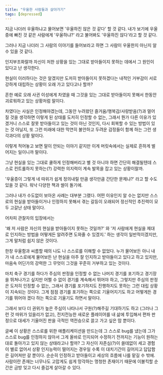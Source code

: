 ```yaml
---
title: "우울한 사람들과 살아가기"
tags: [depressed]
---
```


지금 나더러 우울하냐고 물어보면 '우울하진 않은 것 같다' 할 것 같다. 내가 보기에 우울증에 빠진 것 같은 사람에게 '우울하냐?' 라고 불어봐도 '우울하진 않다'라고 할 것 같다.

그러나 지금 나더러 그 사람의 이야기를 들어보라고 하면 그 사람이 우울한지 아닌지 알 수 있을 것 같다. 

인지부조화랄까 자신이 처한 상황을 있는 그대로 받아들이지 못하는 데에서 그 원인이 있다고 난 생각한다. 

현실이 이러하다는 것은 알겠지만 도저히 받아들이지 못하겠다는 내적인 거부감이 서로 강하게 대립하는 상황이 오래 가고 있다고나 할까?

흔한 예로 오래 사귄 이성에게 차였을 때 그것을 있는 그대로 받아들이지 못해서 한동안 괴로워하고 있는 상황처럼 말이다. 

차였다는 사실은 인정해야겠는데, 그동안 누려왔던 즐거움/행복감/사랑받음(?)과 멀어질 것을 생각하면 이렇게 된 상태를 도저히 인정할 수 없는, 그래서 뭔가 다른 이유가 있겠거니 스스로 잘못 받아들이고 있는 것이 아닌 것인지, 다시 회복할 수 있는 방법이 있는 것 아닐지, 또 그런 미래에 대한 막연히 불안하고 두려운 감정들이 함께 하는 그런 생각과다의 상황 말이다. 

이렇게 적어놓고 보면 말이 안되는 이야기 같지만 이게 머릿속에서는 실제로 흔하게 벌어지는 일이니까 말이다.

그냥 현실을 있는 그대로 쿨하게 인정해버리고 별 것 아니야 하면 간단히 해결될텐데 스스로 컨트롤하지 못하는(?) 강력한 의지력이 계속 발목을 잡고 있는 상황이랄까.

'우울증이 그렇게 네 따위가 쉽게 정의내릴 만큼 생각만큼 간단한 문제냐?' 라고 할 수도 있을 것 같다. 워낙 다양한 책과 썰이 돌기에.

그러나 내가 수도없이 보아온 사례는 대부분 그랬다. 어떤 이유인지 알 수는 없지만 스스로의 현실을 받아들이거나 인정하지 못해서 겪는 갈등이 오래되어 정신적인 추진력이 모두 고갈난 상태 말이다.

어차피 관찰자의 입장에서는 

'왜 저 사람은 자신의 현실을 받아들이지 못하는 것일까?' 와 '저 사람에게 현실을 제대로 인지하는 방법을 어떻게든 알려주면 도와줄 수 있겠지.' 하는 생각이 일반적이겠지만, 그게 말처럼 쉽지 않은 것이다. 

한창 우울함과 씨름할 때의 나도 나 스스로를 이해할 수 없었다. 누가 물어보든 아니 내가 내 스스로에게 물어보든 난 현실을 아주 잘 인지하고 받아들이고 있다고 하고 있지만, 마음속 어딘가의 강력한 그 무엇이 그것을 꾸준히 거부하고 있는 것이다. 

마치 축구 경기를 하다가 주심의 판정을 인정할 수 없는 나머지 경기를 포기하고 경기장을 뛰쳐나가고 싶지만 어쩔 수 없이 경기를 계속해서 뛰어야 하고, 그렇지만 주심의 판정은 도저히 인정할 수 없는, 그래서 경기를 포기하지도 진행하지도 못하는 그런 대립 상황이 지속되는 것이다. 그게 점점 경기를 포기하는 쪽으로 기울어지기도 하고 어떻게든 경기를 뛰어야 겠다 하는 쪽으로 기울기도 하면서 말이다.

그래서 보다 더 권위가 높은 주심이 나타나서 구원(?)해주길 기대하기도 하고 (그러나 그런 것 따위가 있을리가 없고), 전지전능한 새로운 플레이어를 내 삶에 투입해서 편파 판정으로 대세가 기울어진 판을 극적인 역전승으로 끌고 가고 싶은 맘 뿐이다.  

글쎄 이 상황은 스스로를 위한 애플리케이션을 만드는데 그 스스로 bug를 냈는데 그가 스스로 bug를 인정하지 않아서 그게 올바로 인지되어 수정하기 전까지는 기능이 원하는 대로 돌아가고 있지 않는 상태라고나 할까? 그 자신이 자존심(?)이 쓸데없이 세고 경험이 별로 없어서 상황 인지능력이 떨어지는 경우일 수록 이 대치기간이 길어지고 답답함은 길어져만 갈 뿐이다. 순순히 인정하고 받아들이고 세상의 흐름에 나를 맡길 수 밖에. 사람이란 존재는 너무나도 고맙게도 쉽게 망각하는 멍청한 존재이기 때문에 이불킥할 순간은 금방 잊고 다시 즐겁게 살아갈 수 있다. 
